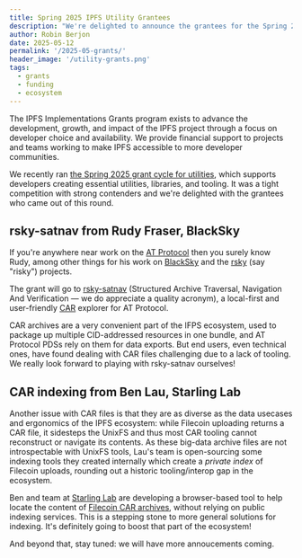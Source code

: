 ```yaml
---
title: Spring 2025 IPFS Utility Grantees
description: "We're delighted to announce the grantees for the Spring 2025 round of IPFS Utility Grants."
author: Robin Berjon
date: 2025-05-12
permalink: '/2025-05-grants/'
header_image: '/utility-grants.png'
tags:
  - grants
  - funding
  - ecosystem
---
```


The IPFS Implementations Grants program exists to advance the development, growth, and impact of the IPFS project
through a focus on developer choice and availability. We provide financial support to projects and teams working to
make IPFS accessible to more developer communities.

We recently ran [the Spring 2025 grant cycle for utilities](https://ipfsgrants.io/utility-grants/), which supports
developers creating essential utilities, libraries, and tooling. It was a tight competition with strong contenders
and we're delighted with the grantees who came out of this round.

## rsky-satnav from Rudy Fraser, BlackSky

If you're anywhere near work on the [AT Protocol](https://atproto.com/) then you surely know Rudy, among other things for his
work on [BlackSky](https://www.blackskyweb.xyz/) and the [rsky](https://github.com/blacksky-algorithms/rsky)
(say "risky") projects.

The grant will go to [rsky-satnav](https://github.com/blacksky-algorithms/rsky/tree/main/rsky-satnav) (Structured
Archive Traversal, Navigation And Verification — we do appreciate a quality acronym), a local-first and user-friendly
[CAR](https://dasl.ing/car.html) explorer for AT Protocol.

CAR archives are a very convenient part of the IFPS ecosystem, used to package up multiple CID-addressed resources
in one bundle, and AT Protocol PDSs rely on them for data exports. But end users, even technical ones, have found
dealing with CAR files challenging due to a lack of tooling. We really look forward to playing with rsky-satnav
ourselves!

## CAR indexing from Ben Lau, Starling Lab

Another issue with CAR files is that they are as diverse as the data usecases and ergonomics of the IPFS ecosystem:
while Filecoin uploading returns a CAR file, it sidesteps the UnixFS and thus most CAR tooling cannot reconstruct or
navigate its contents. As these big-data archive files are not introspectable with UnixFS tools, Lau's team is open-sourcing
some indexing tools they created internally which create a _private index_ of Filecoin uploads, rounding out a historic
tooling/interop gap in the ecosystem.

Ben and team at [Starling Lab](https://starlinglab.org/) are developing a browser-based tool to help
locate the content of [Filecoin CAR archives](https://spec.filecoin.io/systems/filecoin_files/piece/), without relying on
public indexing services. This is a stepping stone to more general solutions for indexing. It's definitely going to
boost that part of the ecosystem!

And beyond that, stay tuned: we will have more annoucements coming.
